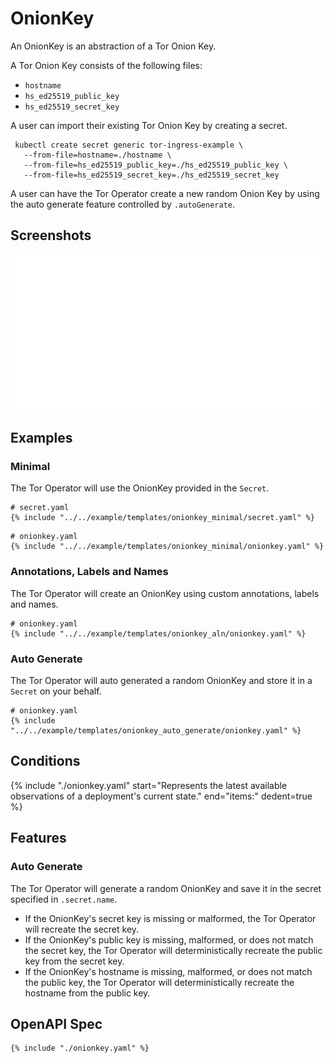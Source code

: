 # OnionKey

An OnionKey is an abstraction of a Tor Onion Key.

A Tor Onion Key consists of the following files:

- `hostname`
- `hs_ed25519_public_key`
- `hs_ed25519_secret_key`

A user can import their existing Tor Onion Key by creating a secret.

```
 kubectl create secret generic tor-ingress-example \
   --from-file=hostname=./hostname \
   --from-file=hs_ed25519_public_key=./hs_ed25519_public_key \
   --from-file=hs_ed25519_secret_key=./hs_ed25519_secret_key
```

A user can have the Tor Operator create a new random Onion Key by using the
auto generate feature controlled by `.autoGenerate`.

## Screenshots

![OnionKey](./onionkey.svg)

## Examples

### Minimal

The Tor Operator will use the OnionKey provided in the `Secret`.

```
# secret.yaml
{% include "../../example/templates/onionkey_minimal/secret.yaml" %}
```

```
# onionkey.yaml
{% include "../../example/templates/onionkey_minimal/onionkey.yaml" %}
```

### Annotations, Labels and Names

The Tor Operator will create an OnionKey using custom annotations, labels and names.

```
# onionkey.yaml
{% include "../../example/templates/onionkey_aln/onionkey.yaml" %}
```

### Auto Generate

The Tor Operator will auto generated a random OnionKey and store it in a `Secret` on your behalf.

```
# onionkey.yaml
{% include "../../example/templates/onionkey_auto_generate/onionkey.yaml" %}
```

## Conditions

{%
  include "./onionkey.yaml"
  start="Represents the latest available observations of a deployment's current state."
  end="items:"
  dedent=true
%}

## Features

### Auto Generate

The Tor Operator will generate a random OnionKey and save it in the
secret specified in `.secret.name`.

- If the OnionKey's secret key is missing or malformed, the Tor Operator
  will recreate the secret key.
- If the OnionKey's public key is missing, malformed, or does not match
  the secret key, the Tor Operator will deterministically recreate the
  public key from the secret key.
- If the OnionKey's hostname is missing, malformed, or does not match
  the public key, the Tor Operator will deterministically recreate the
  hostname from the public key.

## OpenAPI Spec

```
{% include "./onionkey.yaml" %}
```

